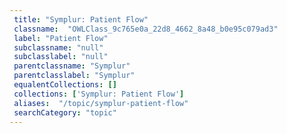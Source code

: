```yaml
--- 
 title: "Symplur: Patient Flow" 
 classname:  "OWLClass_9c765e0a_22d8_4662_8a48_b0e95c079ad3" 
 label: "Patient Flow" 
 subclassname: "null" 
 subclasslabel: "null" 
 parentclassname: "Symplur" 
 parentclasslabel: "Symplur" 
 equalentCollections: [] 
 collections: ['Symplur: Patient Flow']
 aliases:  "/topic/symplur-patient-flow"  
 searchCategory: "topic" 
---
```

